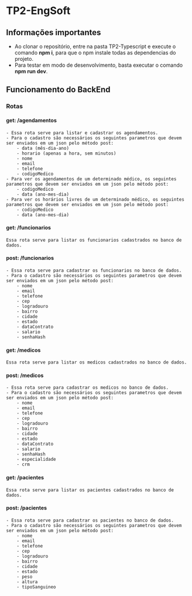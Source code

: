 # TP2-EngSoft

## Informações importantes
- Ao clonar o repositório, entre na pasta TP2-Typescript e execute o comando **npm i**, para que o npm instale todas as dependencias do projeto.
- Para testar em modo de desenvolvimento, basta executar o comando **npm run dev**.

## Funcionamento do BackEnd
### Rotas
#### **get:** /agendamentos
    - Essa rota serve para listar e cadastrar os agendamentos.
    - Para o cadastro são necessários os seguintes parametros que devem ser enviados em um json pelo método post:
        - data (mês-dia-ano)
        - horario (apenas a hora, sem minutos)
        - nome
        - email
        - telefone
        - codigoMedico
    - Para ver os agendamentos de um determinado médico, os seguintes parametros que devem ser enviados em um json pelo método post:
        - codigoMedico
        - data (ano-mes-dia)
    - Para ver os horários livres de um determinado médico, os seguintes parametros que devem ser enviados em um json pelo método post:
        - codigoMedico
        - data (ano-mes-dia)
#### **get:** /funcionarios
    Essa rota serve para listar os funcionarios cadastrados no banco de dados.
#### **post:** /funcionarios
    - Essa rota serve para cadastrar os funcionarios no banco de dados.
    - Para o cadastro são necessários os seguintes parametros que devem ser enviados em um json pelo método post:
        - nome
        - email
        - telefone
        - cep
        - logradouro
        - bairro
        - cidade
        - estado
        - dataContrato
        - salario
        - senhaHash
#### **get:** /medicos
    Essa rota serve para listar os medicos cadastrados no banco de dados.
#### **post:** /medicos
    - Essa rota serve para cadastrar os medicos no banco de dados.
    - Para o cadastro são necessários os seguintes parametros que devem ser enviados em um json pelo método post:
        - nome
        - email
        - telefone
        - cep
        - logradouro
        - bairro
        - cidade
        - estado
        - dataContrato
        - salario
        - senhaHash
        - especialidade
        - crm
#### **get:** /pacientes
    Essa rota serve para listar os pacientes cadastrados no banco de dados.
#### **post:** /pacientes
    - Essa rota serve para cadastrar os pacientes no banco de dados.
    - Para o cadastro são necessários os seguintes parametros que devem ser enviados em um json pelo método post:
        - nome
        - email
        - telefone
        - cep
        - logradouro
        - bairro
        - cidade
        - estado
        - peso
        - altura
        - tipoSanguineo

###

